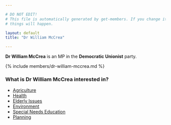 ```yaml
---

# DO NOT EDIT!
# This file is automatically generated by get-members. If you change it, bad
# things will happen.

layout: default
title: "Dr William McCrea"

---
```


**Dr William McCrea** is an MP in the **Democratic Unionist** party.

{% include members/dr-william-mccrea.md %}

### What is Dr William McCrea interested in?


* [Agriculture](/interests/agriculture.html)
* [Health](/interests/health.html)
* [Elderly Issues](/interests/elderly-issues.html)
* [Environment](/interests/environment.html)
* [Special Needs Education](/interests/special-needs-education.html)
* [Planning](/interests/planning.html)
